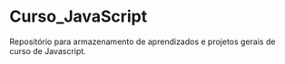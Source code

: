 # Curso_JavaScript
Repositório para armazenamento de aprendizados e projetos gerais de curso de Javascript.
